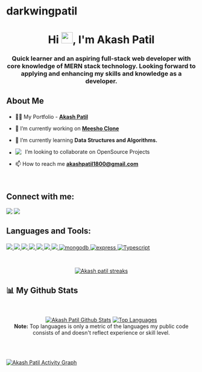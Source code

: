 ﻿# darkwingpatil


<h1 align="center">Hi <img src="https://raw.githubusercontent.com/MartinHeinz/MartinHeinz/master/wave.gif" width="30px">, I'm Akash Patil</h1>
<h3 align="center">Quick learner and an aspiring full-stack web developer with core knowledge of MERN stack technology. Looking forward to applying and enhancing my skills and knowledge as a developer.</h3>


## <p style="display:flex; align-items: center"> About Me </p> 

- 👨‍💻 My Portfolio - **[Akash Patil](https://akashpatilwing12portfolio.netlify.app/)**

- 🔭 I’m currently working on **[Meesho Clone](https://github.com/darkwingpatil/MeeshoClone)**

- 🌱 I’m currently learning **Data Structures and Algorithms.**

- <p style="display:flex; align-items: center;"> <img src="https://img.icons8.com/color/18/000000/teamwork--v2.png" style="margin-right: 10px"/> I’m looking to collaborate on OpenSource Projects </p> 

- 📫 How to reach me **akashpatil1800@gmail.com**

<br/>


## Connect with me:
<p align="left">

<a href = "https://www.linkedin.com/in/akash-patil-468771201/"><img src="https://img.icons8.com/fluent/48/000000/linkedin.png"/></a>
<a href = "https://mail.google.com/mail/u/0/#inbox"><img src="https://img.icons8.com/fluent/48/000000/gmail.png"/></a>
<!-- <a href = "https://www.instagram.com/chiranjeev_thapliyal/"><img src="https://img.icons8.com/fluent/48/000000/instagram-new.png"/></a> -->

</p>

## <p style="display:flex; align-items: center;"> Languages and Tools:</p> 

<p align="left"> 
  <a href="https://www.cplusplus.com" target="_blank"> <img src="https://img.shields.io/badge/C%2B%2B-00599C?style=for-the-badge&logo=c%2B%2B&logoColor=white"/> </a>
    <!-- <a href="https://www.java.com" target="_blank"> <img src="https://img.shields.io/badge/Java-ED8B00?style=for-the-badge&logo=java&logoColor=white"/> </a> -->
    <a href="https://developer.mozilla.org/en-US/docs/Web/JavaScript" target="_blank"> <img src="https://img.shields.io/badge/JavaScript-323330?style=for-the-badge&logo=javascript&logoColor=F7DF1E"/> </a> 
    <a href="https://www.w3.org/html/" target="_blank"> <img src="https://img.shields.io/badge/HTML5-E34F26?style=for-the-badge&logo=html5&logoColor=white"/> </a> 
    <a href="https://www.w3schools.com/css/" target="_blank"> <img src="https://img.shields.io/badge/CSS3-1572B6?style=for-the-badge&logo=css3&logoColor=white"/> </a> 
    <!-- <a href="https://sass-lang.com/" target="_blank"> <img src="https://img.shields.io/badge/Sass-CC6699?style=for-the-badge&logo=sass&logoColor=white"/> </a>   -->
    <a href="https://nodejs.org" target="_blank"> <img src="https://img.shields.io/badge/Node.js-339933?style=for-the-badge&logo=nodedotjs&logoColor=white"/> </a> 
    <a href="https://reactjs.org/" target="_blank"> <img src="https://img.shields.io/badge/React-20232A?style=for-the-badge&logo=react&logoColor=61DAFB"/> </a>
    <a href="https://redux.js.org/" target="_blank"> <img src="https://img.shields.io/badge/Redux-593D88?style=for-the-badge&logo=redux&logoColor=white"/> </a>
    <a href="https://www.mongodb.com/" target="_blank"> <img src="https://img.shields.io/badge/MongoDB-4EA94B?style=for-the-badge&logo=mongodb&logoColor=white" alt="mongodb"/> </a> 
    <!-- <a href="https://git-scm.com/" target="_blank"> <img src="https://img.shields.io/badge/Git-F05032?style=for-the-badge&logo=git&logoColor=white"/> </a>  -->
    <a href="https://expressjs.com" target="_blank"> <img src="https://img.shields.io/badge/Express.js-000000?style=for-the-badge&logo=express&logoColor=white" alt="express" /> </a>
    <!-- <a href="https://nextjs.com" target="_blank"> <img src="https://img.shields.io/badge/next.js-000000?style=for-the-badge&logo=nextdotjs&logoColor=white" alt="nextjs"/> </a> -->
    <a href="https://www.typescriptlang.org/" target="_blank"> <img src="https://img.shields.io/badge/Typescript-010101?&style=for-the-badge&logo=Typescript&logoColor=white" alt="Typescript"/> </a>
    <!-- <a href="https://www.adobe.com/in/products/xd.html" target="_blank"> <img src="https://img.shields.io/badge/Adobe%20XD-470137?style=for-the-badge&logo=Adobe%20XD&logoColor=#FF61F6" alt="adobe xd"/> </a> -->
</p>

<!-- [![React Badge](https://img.shields.io/badge/-React-61DBFB?style=for-the-badge&labelColor=black&logo=react&logoColor=61DBFB)](#)  [![Javascript Badge](https://img.shields.io/badge/-Javascript-F0DB4F?style=for-the-badge&labelColor=black&logo=javascript&logoColor=F0DB4F)](#) [![Typescript Badge](https://img.shields.io/badge/-Typescript-007acc?style=for-the-badge&labelColor=black&logo=typescript&logoColor=007acc)](#) [![Nodejs Badge](https://img.shields.io/badge/-Nodejs-3C873A?style=for-the-badge&labelColor=black&logo=node.js&logoColor=3C873A)](#) [![GraphQL Badge](https://img.shields.io/badge/-GraphQl-e535ab?style=for-the-badge&labelColor=black&logo=node.js&logoColor=e535ab)](#) -->
<br/>

<p align="center">
    <a href="https://github.com/darkwingpatil/github-readme-streak-stats">
        <img title="🔥 Get streak stats for your profile at git.io/streak-stats" alt="Akash patil streaks" src="https://github-readme-streak-stats.herokuapp.com/?user=darkwingpatil&theme=black-ice&hide_border=true&stroke=0000&background=060A0CD0"/>
    </a>
</p>

## 📊 My Github Stats

  <br/>
  <p align="center">
      <a href="https://github.com/darkwingpatil/github-readme-stats"  style="text-align:center"><img alt="Akash Patil Github Stats" src="https://github-readme-stats.vercel.app/api?username=darkwingpatil&show_icons=true&count_private=true&theme=react&hide_border=true&bg_color=0D1117" /></a>
    <a href="https://github.com/darkwingpatil/github-readme-stats"  style="text-align:center"><img alt=" Top Languages" src="https://github-readme-stats.vercel.app/api/top-langs/?username=darkwingpatil&langs_count=8&count_private=true&layout=compact&theme=react&hide_border=true&bg_color=0D1117" /></a>
    <br/>
    <b>Note:</b> Top languages is only a metric of the languages my public code consists of and doesn't reflect experience or skill level.
  </p>



<br/>
<br/>

<a href="https://github.com/darkwingpatil/github-readme-activity-graph"><img alt="Akash Patil Activity Graph" src="https://activity-graph.herokuapp.com/graph?username=darkwingpatil&bg_color=0D1117&color=5BCDEC&line=5BCDEC&point=FFFFFF&hide_border=true" /></a>

<br/>
<br/>


<!-- ## ❤ Views and Followers
<a href="https://github.com/Meghna-DAS/github-profile-views-counter">
    <img src="https://komarev.com/ghpvc/?username=chiranjeev-thapliyal">
</a>
<a href="https://github.com/chiranjeev-thapliyal?tab=followers"><img src="https://img.shields.io/github/followers/chiranjeev-thapliyal?label=Followers&style=social" alt="GitHub Badge"></a> -->
